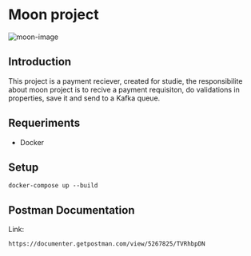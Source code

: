 # Moon project

![moon-image](https://image.freepik.com/free-vector/cartoon-planet-with-craters_6317-487.jpg)

## Introduction

This project is a payment reciever, created for studie, the responsibilite
about moon project is to recive a payment requisiton, do validations in properties, 
save it and send to a Kafka queue.

## Requeriments

- Docker

## Setup
```
docker-compose up --build
```


## Postman Documentation
Link:
```
https://documenter.getpostman.com/view/5267825/TVRhbpDN
```
